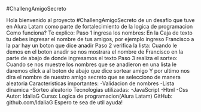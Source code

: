 #ChallengAmigoSecreto

Hola bienvenido al proyecto #ChallengAmigoSecreto de un desafio que tuve en Alura Latam como parte de fortalecimiento de la logica de programacion
Como funciona?
Te explico:
Paso 1 ingresa los nombres:
En la Caja de texto tu debes ingresar el nombre de tus amigos, por ejemplo ingreso Francisco a la par hay un boton que dice anadir
Paso 2 verifica la lista:
Cuando le demos en el boton anadir se nos mostrara el nombre de Francisco en la parte de abajo de donde ingresamos el texto
Paso 3 realiza el sorteo:
Cuando se nos muestre los nombres que se anadieron en una lista le daremos click a al boton de abajo que dice sortear amigo
Y por ultimo nos dira el nombre de nuestro amigo secreto que se selecciono de manera aleatoria
Caracteristicas importantes:
-Validacion de nombres
-Lista dinamica
-Sorteo aleatorio
Tecnologias utilizadas:
-JavaScript
-Html
-Css
Autor: IdaliaG
Curso: Logica de programacion(Alura Latam)
GitHub: github.com/IdaliaG
Espero te sea de util ayuda!

